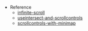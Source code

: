 - Reference
  - [infinite-scroll](https://codesandbox.io/s/infinite-scroll-x8gvs?file=/src/index.js&resolutionWidth=320&resolutionHeight=675)
  - [useintersect-and-scrollcontrols](https://codesandbox.io/s/useintersect-and-scrollcontrols-gsm1y?file=/src/App.js)
  - [scrollcontrols-with-minimap](https://codesandbox.io/s/scrollcontrols-with-minimap-yjhzv)
